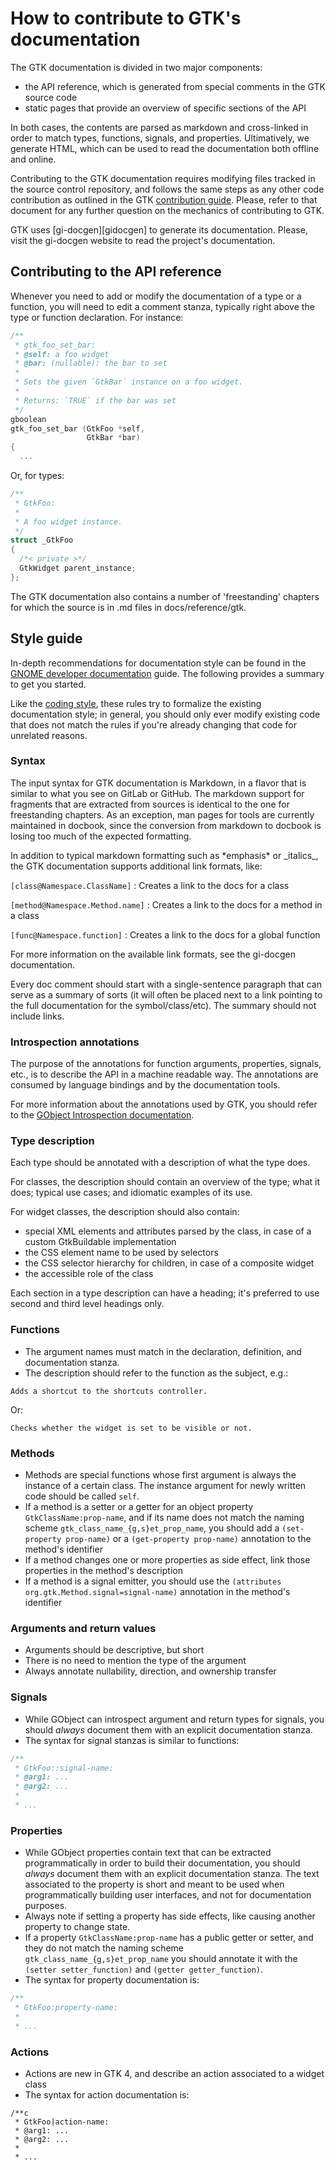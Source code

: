 # How to contribute to GTK's documentation

The GTK documentation is divided in two major components:

 - the API reference, which is generated from special comments in the GTK
   source code
 - static pages that provide an overview of specific sections of the API

In both cases, the contents are parsed as markdown and cross-linked in order
to match types, functions, signals, and properties. Ultimatively, we generate
HTML, which can be used to read the documentation both offline and online.

Contributing to the GTK documentation requires modifying files tracked in the
source control repository, and follows the same steps as any other code
contribution as outlined in the GTK [contribution guide][contributing].
Please, refer to that document for any further question on the mechanics
of contributing to GTK.

GTK uses [gi-docgen][gidocgen] to generate its documentation. Please, visit
the gi-docgen website to read the project's documentation.

[contributing]: ../../CONTRIBUTING.md
[gi-docgen]: https://gitlab.gnome.org/ebassi/gi-docgen

## Contributing to the API reference

Whenever you need to add or modify the documentation of a type or a
function, you will need to edit a comment stanza, typically right
above the type or function declaration. For instance:

```c
/**
 * gtk_foo_set_bar:
 * @self: a foo widget
 * @bar: (nullable): the bar to set
 *
 * Sets the given `GtkBar` instance on a foo widget.
 *
 * Returns: `TRUE` if the bar was set
 */
gboolean
gtk_foo_set_bar (GtkFoo *self,
                 GtkBar *bar)
{
  ...
```

Or, for types:

```c
/**
 * GtkFoo:
 *
 * A foo widget instance.
 */
struct _GtkFoo
{
  /*< private >*/
  GtkWidget parent_instance;
};
```

The GTK documentation also contains a number of 'freestanding' chapters
for which the source is in .md files in docs/reference/gtk.

## Style guide

In-depth recommendations for documentation style can be found in the
[GNOME developer documentation](https://developer.gnome.org/documentation/guidelines/devel-docs.html) guide. The following provides a summary to get you started.

Like the [coding style][coding], these rules try to formalize the existing
documentation style; in general, you should only ever modify existing code
that does not match the rules if you're already changing that code for
unrelated reasons.

[coding]: ../CODING-STYLE.md

### Syntax

The input syntax for GTK documentation is Markdown, in a flavor that is
similar to what you see on GitLab or GitHub. The markdown support for
fragments that are extracted from sources is identical to the one for
freestanding chapters. As an exception, man pages for tools are currently
maintained in docbook, since the conversion from markdown to docbook is
losing too much of the expected formatting.

In addition to typical markdown formatting such as \*emphasis\* or \_italics\_,
the GTK documentation supports additional link formats, like:

`[class@Namespace.ClassName]`
 : Creates a link to the docs for a class

`[method@Namespace.Method.name]`
 : Creates a link to the docs for a method in a class

`[func@Namespace.function]`
 : Creates a link to the docs for a global function

For more information on the available link formats, see the gi-docgen
documentation.

Every doc comment should start with a single-sentence paragraph that
can serve as a summary of sorts (it will often be placed next to a
link pointing to the full documentation for the symbol/class/etc).
The summary should not include links.

### Introspection annotations

The purpose of the annotations for function arguments, properties, signals,
etc., is to describe the API in a machine readable way. The annotations
are consumed by language bindings and by the documentation tools.

For more information about the annotations used by GTK, you should refer to
the [GObject Introspection documentation][gi-annotations].

[gi-annotations]: https://gi.readthedocs.io/en/latest/annotations/giannotations.html

### Type description

Each type should be annotated with a description of what the type does.

For classes, the description should contain an overview of the type;
what it does; typical use cases; and idiomatic examples of its use.

For widget classes, the description should also contain:

  - special XML elements and attributes parsed by the class, in case of a
    custom GtkBuildable implementation
  - the CSS element name to be used by selectors
  - the CSS selector hierarchy for children, in case of a composite widget
  - the accessible role of the class

Each section in a type description can have a heading; it's preferred to use
second and third level headings only.

### Functions

 - The argument names must match in the declaration, definition, and
   documentation stanza.
 - The description should refer to the function as the subject, e.g.:

```
Adds a shortcut to the shortcuts controller.
```

   Or:

```
Checks whether the widget is set to be visible or not.
```

### Methods

 - Methods are special functions whose first argument is always the instance
   of a certain class. The instance argument for newly written code should be
   called `self`.
 - If a method is a setter or a getter for an object property
   `GtkClassName:prop-name`, and if its name does not match the naming scheme
   `gtk_class_name_{g,s}et_prop_name`, you should add a `(set-property
   prop-name)` or a `(get-property prop-name)` annotation to the method's
   identifier
 - If a method changes one or more properties as side effect, link those
   properties in the method's description
 - If a method is a signal emitter, you should use the
   `(attributes org.gtk.Method.signal=signal-name)` annotation in
   the method's identifier

### Arguments and return values

 - Arguments should be descriptive, but short
 - There is no need to mention the type of the argument
 - Always annotate nullability, direction, and ownership transfer

### Signals

 - While GObject can introspect argument and return types for signals,
   you should *always* document them with an explicit documentation stanza.
 - The syntax for signal stanzas is similar to functions:

```c
/**
 * GtkFoo::signal-name:
 * @arg1: ...
 * @arg2: ...
 *
 * ...
```

### Properties

 - While GObject properties contain text that can be extracted
   programmatically in order to build their documentation, you should
   *always* document them with an explicit documentation stanza. The text
   associated to the property is short and meant to be used when
   programmatically building user interfaces, and not for documentation
   purposes.
 - Always note if setting a property has side effects, like causing another
   property to change state.
 - If a property `GtkClassName:prop-name` has a public getter or setter, and
   they do not match the naming scheme `gtk_class_name_{g,s}et_prop_name` you
   should annotate it with the `(setter setter_function)` and `(getter
   getter_function)`.
 - The syntax for property documentation is:

```c
/**
 * GtkFoo:property-name:
 *
 * ...
```

### Actions

 - Actions are new in GTK 4, and describe an action associated to
   a widget class
 - The syntax for action documentation is:

```
/**c
 * GtkFoo|action-name:
 * @arg1: ...
 * @arg2: ...
 *
 * ...
```
